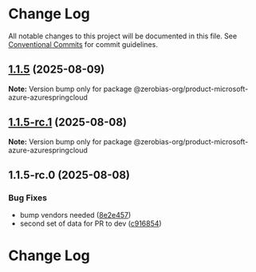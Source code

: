 # Change Log

All notable changes to this project will be documented in this file.
See [Conventional Commits](https://conventionalcommits.org) for commit guidelines.

## [1.1.5](https://github.com/zerobias-org/product/compare/@zerobias-org/product-microsoft-azure-azurespringcloud@1.1.5-rc.1...@zerobias-org/product-microsoft-azure-azurespringcloud@1.1.5) (2025-08-09)

**Note:** Version bump only for package @zerobias-org/product-microsoft-azure-azurespringcloud





## [1.1.5-rc.1](https://github.com/zerobias-org/product/compare/@zerobias-org/product-microsoft-azure-azurespringcloud@1.1.5-rc.0...@zerobias-org/product-microsoft-azure-azurespringcloud@1.1.5-rc.1) (2025-08-08)

**Note:** Version bump only for package @zerobias-org/product-microsoft-azure-azurespringcloud





## 1.1.5-rc.0 (2025-08-08)


### Bug Fixes

* bump vendors needed ([8e2e457](https://github.com/zerobias-org/product/commit/8e2e457e0b5d7141a05e8f2c178bc2854f2b7178))
* second set of data for PR to dev ([c916854](https://github.com/zerobias-org/product/commit/c916854bcf229b1c2042ffdea18472d66a061aaf))





# Change Log

